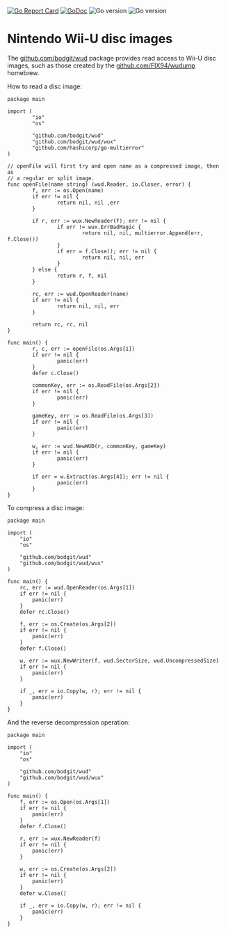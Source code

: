 [![Go Report Card](https://goreportcard.com/badge/github.com/bodgit/wud)](https://goreportcard.com/report/github.com/bodgit/wud)
[![GoDoc](https://godoc.org/github.com/bodgit/wud?status.svg)](https://godoc.org/github.com/bodgit/wud)
![Go version](https://img.shields.io/badge/Go-1.17-brightgreen.svg)
![Go version](https://img.shields.io/badge/Go-1.16-brightgreen.svg)

# Nintendo Wii-U disc images

The [github.com/bodgit/wud](https://godoc.org/github.com/bodgit/wud) package
provides read access to Wii-U disc images, such as those created by the
[github.com/FIX94/wudump](https://github.com/FIX94/wudump) homebrew.

How to read a disc image:

```golang
package main

import (
        "io"
        "os"

        "github.com/bodgit/wud"
        "github.com/bodgit/wud/wux"
        "github.com/hashicorp/go-multierror"
)

// openFile will first try and open name as a compressed image, then as
// a regular or split image.
func openFile(name string) (wud.Reader, io.Closer, error) {
        f, err := os.Open(name)
        if err != nil {
                return nil, nil ,err
        }

        if r, err := wux.NewReader(f); err != nil {
                if err != wux.ErrBadMagic {
                        return nil, nil, multierror.Append(err, f.Close())
                }
                if err = f.Close(); err != nil {
                        return nil, nil, err
                }
        } else {
                return r, f, nil
        }

        rc, err := wud.OpenReader(name)
        if err != nil {
                return nil, nil, err
        }

        return rc, rc, nil
}

func main() {
        r, c, err := openFile(os.Args[1])
        if err != nil {
                panic(err)
        }
        defer c.Close()

        commonKey, err := os.ReadFile(os.Args[2])
        if err != nil {
                panic(err)
        }

        gameKey, err := os.ReadFile(os.Args[3])
        if err != nil {
                panic(err)
        }

        w, err := wud.NewWUD(r, commonKey, gameKey)
        if err != nil {
                panic(err)
        }

        if err = w.Extract(os.Args[4]); err != nil {
                panic(err)
        }
}
```

To compress a disc image:

```golang
package main

import (
	"io"
	"os"

	"github.com/bodgit/wud"
	"github.com/bodgit/wud/wux"
)

func main() {
	rc, err := wud.OpenReader(os.Args[1])
	if err != nil {
		panic(err)
	}
	defer rc.Close()

	f, err := os.Create(os.Args[2])
	if err != nil {
		panic(err)
	}
	defer f.Close()

	w, err := wux.NewWriter(f, wud.SectorSize, wud.UncompressedSize)
	if err != nil {
		panic(err)
	}

	if _, err = io.Copy(w, r); err != nil {
		panic(err)
	}
}
```

And the reverse decompression operation:

```golang
package main

import (
	"io"
	"os"

	"github.com/bodgit/wud"
	"github.com/bodgit/wud/wux"
)

func main() {
	f, err := os.Open(os.Args[1])
	if err != nil {
		panic(err)
	}
	defer f.Close()

	r, err := wux.NewReader(f)
	if err != nil {
		panic(err)
	}

	w, err := os.Create(os.Args[2])
	if err != nil {
		panic(err)
	}
	defer w.Close()

	if _, err = io.Copy(w, r); err != nil {
		panic(err)
	}
}
```
